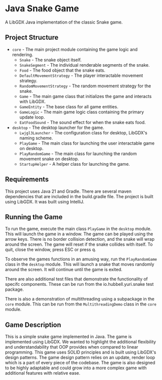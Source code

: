 # Java Snake Game

A LibGDX Java implementation of the classic Snake game.

## Project Structure

- `core` - The main project module containing the game logic and rendering.
  - `Snake` - The snake object itself.
  - `SnakeSegment` - The individual renderable segments of the snake.
  - `Food` - The food object that the snake eats.
  - `DefaultMovementStrategy` - The player interactable movement strategy. 
  - `RandomMovementStrategy` - The random movement strategy for the snake.
  - `Game` - The main game class that initializes the game and interacts with LibGDX.
  - `GameEntity` - The base class for all game entities.
  - `GameLogic` - The main game logic class containing the primary update loop.
  - `EatFoodSound` - The sound effect for when the snake eats food.
- `desktop` - The desktop launcher for the game.
  - `Lwjgl3Launcher` - The configuration class for desktop, LibGDX's naming scheme.
  - `PlayGame` - The main class for launching the user interactable game on desktop.
  - `PlayRandomGame` - The main class for launching the random movement snake on desktop.
  - `StartupHelper` - A helper class for launching the game.

## Requirements

This project uses Java 21 and Gradle. There are several maven dependencies that are included in the
build.gradle file. The project is built using LibGDX. It was built using IntelliJ.

## Running the Game

To run the game, execute the main class `PlayGame` in the `desktop` module. This will launch the game
in a window. The game can be played using the arrow keys. There is no border collision detection, and
the snake will wrap around the screen. The game will reset if the snake collides with itself. To quit,
close the window, press ESC or press q.

To observe the games functions in an amusing way, run the `PlayRandomGame` class in the `desktop` module.
This will launch a snake that moves randomly around the screen. It will continue until the game is exited.

There are also additional test files that demonstrate the functionality of specifc components. These can be run
from the io.hubbell.yuri.snake test package.

There is also a demonstration of multithreading using a subpackage in the `core` module. This can be run from the
`MultithreadingDemo` class in the `core` module.

## Game Description

This is a simple snake game implemented in Java. The game is implemented using LibGDX.
We wanted to highlight the additional flexibility and understandability that OOP provides
when compared to linear programming. This game uses SOLID principles and is built using 
LibGDX's design patterns. The game design pattern relies on an update, render loop which is
a part of every piece of the codebase. The game is also designed to be highly adaptable and
could grow into a more complex game with additional features with relative ease.




